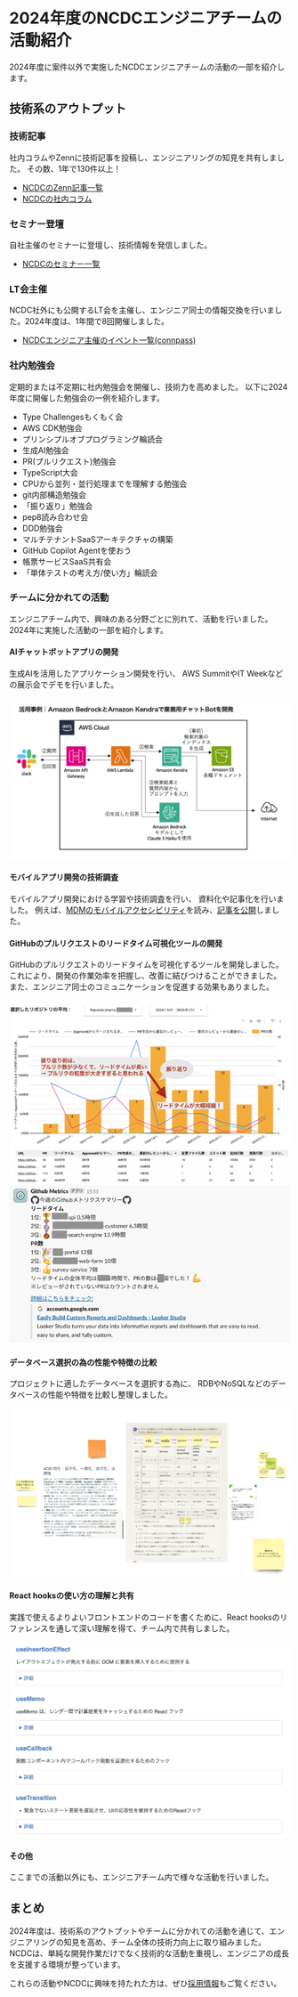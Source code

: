 # 2024年度のNCDCエンジニアチームの活動紹介

2024年度に案件以外で実施したNCDCエンジニアチームの活動の一部を紹介します。

## 技術系のアウトプット

### 技術記事

社内コラムやZennに技術記事を投稿し、エンジニアリングの知見を共有しました。
その数、1年で130件以上！

- [NCDCのZenn記事一覧](https://zenn.dev/p/ncdc)
- [NCDCの社内コラム](https://ncdc.co.jp/columns/)

### セミナー登壇

自社主催のセミナーに登壇し、技術情報を発信しました。

- [NCDCのセミナー一覧](https://ncdc.co.jp/seminar/)

### LT会主催

NCDC社外にも公開するLT会を主催し、エンジニア同士の情報交換を行いました。2024年度は、1年間で8回開催しました。

- [NCDCエンジニア主催のイベント一覧(connpass)](https://ncdc-dev.connpass.com)

### 社内勉強会

定期的または不定期に社内勉強会を開催し、技術力を高めました。
以下に2024年度に開催した勉強会の一例を紹介します。

- Type Challengesもくもく会
- AWS CDK勉強会
- プリンシプルオブプログラミング輪読会
- 生成AI勉強会
- PR(プルリクエスト)勉強会
- TypeScript大会
- CPUから並列・並行処理までを理解する勉強会
- git内部構造勉強会
- 「振り返り」勉強会
- pep8読み合わせ会
- DDD勉強会
- マルチテナントSaaSアーキテクチャの構築
- GitHub Copilot Agentを使おう
- 帳票サービスSaaS共有会
- 「単体テストの考え方/使い方」輪読会

### チームに分かれての活動

エンジニアチーム内で、興味のある分野ごとに別れて、活動を行いました。
2024年に実施した活動の一部を紹介します。

#### AIチャットボットアプリの開発

生成AIを活用したアプリケーション開発を行い、
AWS SummitやIT Weekなどの展示会でデモを行いました。

![生成AIデモの構成図](./images/genai-demo.png)

#### モバイルアプリ開発の技術調査

モバイルアプリ開発における学習や技術調査を行い、
資料化や記事化を行いました。
例えば、[MDMのモバイルアクセシビリティ](https://developer.mozilla.org/en-US/docs/Learn_web_development/Core/Accessibility/Mobile)を読み、[記事を公開](https://zenn.dev/ncdc/articles/71ea91f6523f8f)しました。

#### GitHubのプルリクエストのリードタイム可視化ツールの開発

GitHubのプルリクエストのリードタイムを可視化するツールを開発しました。
これにより、開発の作業効率を把握し、改善に結びつけることができました。
また、エンジニア同士のコミュニケーションを促進する効果もありました。

![振り返りツールのスクリーンショット](./images/metrics-image.png)
![SlackへGitHubメトリクスのサマリを通知](./images/metrics-slack.png)

#### データベース選択の為の性能や特徴の比較

プロジェクトに適したデータベースを選択する為に、
RDBやNoSQLなどのデータベースの性能や特徴を比較し整理しました。

![データベース選択の為の性能や特徴の比較](./images/db-comparison.png)

#### React hooksの使い方の理解と共有

実践で使えるよりよいフロントエンドのコードを書くために、React hooksのリファレンスを通して深い理解を得て、チーム内で共有しました。

![React hooksの使い方の理解と共有](./images/react-hooks.png)

#### その他

ここまでの活動以外にも、エンジニアチーム内で様々な活動を行いました。

## まとめ

2024年度は、技術系のアウトプットやチームに分かれての活動を通じて、エンジニアリングの知見を高め、チーム全体の技術力向上に取り組みました。
NCDCは、単純な開発作業だけでなく技術的な活動を重視し、エンジニアの成長を支援する環境が整っています。

これらの活動やNCDCに興味を持たれた方は、ぜひ[採用情報](https://ncdc.co.jp/recruit/)もご覧ください。
